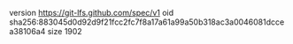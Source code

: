 version https://git-lfs.github.com/spec/v1
oid sha256:883045d0d92d9f21fcc2fc7f8a17a61a99a50b318ac3a0046081dccea38106a4
size 1902
